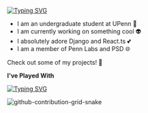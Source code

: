 [![Typing SVG](https://readme-typing-svg.demolab.com?font=Fira+Code&pause=1000&color=1FF71D&width=435&lines=Hey+there!;My+name+is+Alex!;Welcome+to+my+GitHub+profile)](https://git.io/typing-svg) 

- I am an undergraduate student at UPenn 📘
- I am currently working on something cool 👽
- I absolutely adore Django and React.ts 💕
- I am a member of Penn Labs and PSD 🌐

Check out some of my projects! 🚀


**I've Played With**


[![Typing SVG](https://readme-typing-svg.demolab.com?font=Fira+Code&duration=2000&pause=1000&color=F71581&width=435&lines=Django;React.js;Next.js;Express.js;PostgreSQL;MongoDB;Docker;Kubernetes)](https://git.io/typing-svg)

![github-contribution-grid-snake](https://user-images.githubusercontent.com/103473998/215005781-4b2dbed8-5ddb-44bc-b7e1-947a088872bc.gif)

